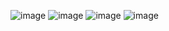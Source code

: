 ![image](https://github.com/user-attachments/assets/a9963c90-89c1-4a8c-af26-411d94015f45)
![image](https://github.com/user-attachments/assets/fe1ba4ad-8bd1-4e59-84b9-7e0bf9c3bd71)
![image](https://github.com/user-attachments/assets/3b985ee2-d92e-47f9-bd12-4c2a25b3372f)
![image](https://github.com/user-attachments/assets/a4a52a65-910d-4b73-a407-15e0eaf9448b)
